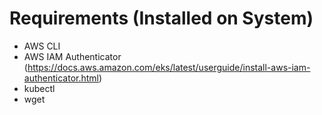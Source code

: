 # Requirements (Installed on System)
- AWS CLI
- AWS IAM Authenticator (https://docs.aws.amazon.com/eks/latest/userguide/install-aws-iam-authenticator.html)
- kubectl
- wget
